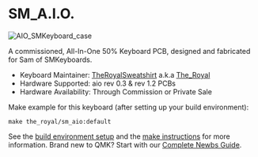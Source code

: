 # SM_A.I.O.

![AIO_SMKeyboard_case](https://i.imgur.com/OjIBJeS.jpg)

A commissioned, All-In-One 50% Keyboard PCB, designed and fabricated for Sam of SMKeyboards.

* Keyboard Maintainer: [TheRoyalSweatshirt](https://github.com/TheRoyalSweatshirt) a.k.a [The_Royal](https://reddit.com/u/The_Royal)
* Hardware Supported: aio rev 0.3 & rev 1.2 PCBs
* Hardware Availability: Through Commission or Private Sale

Make example for this keyboard (after setting up your build environment):

    make the_royal/sm_aio:default

See the [build environment setup](https://docs.qmk.fm/#/getting_started_build_tools) and the [make instructions](https://docs.qmk.fm/#/getting_started_make_guide) for more information. Brand new to QMK? Start with our [Complete Newbs Guide](https://docs.qmk.fm/#/newbs).
